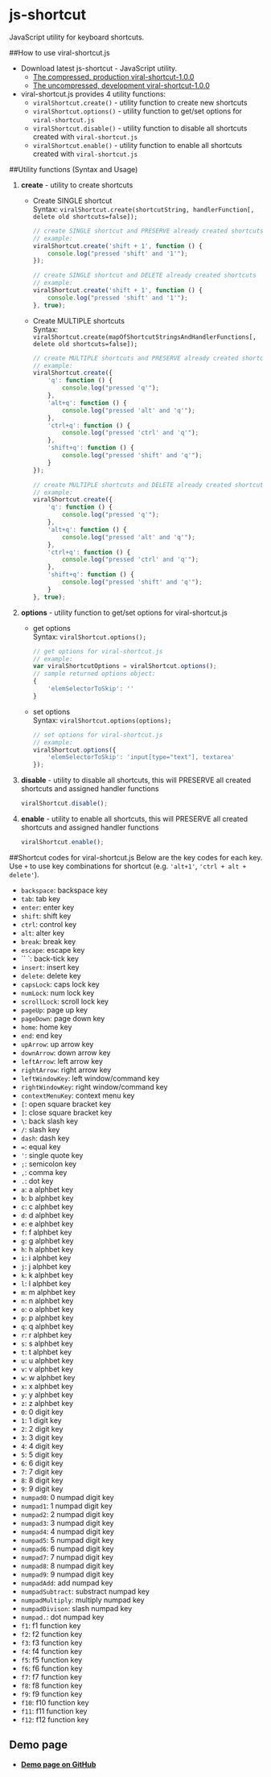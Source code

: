 # js-shortcut
JavaScript utility for keyboard shortcuts.

##How to use viral-shortcut.js
* Download latest js-shortcut - JavaScript utility.
  * [The compressed, production viral-shortcut-1.0.0](https://cdn.rawgit.com/virallalakia/js-shortcut/master/dist/js/viral-shortcut-1.0.0.min.js)
  * [The uncompressed, development viral-shortcut-1.0.0](https://cdn.rawgit.com/virallalakia/js-shortcut/master/dist/js/viral-shortcut-1.0.0.js)
* viral-shortcut.js provides 4 utility functions:
  * `viralShortcut.create()` - utility function to create new shortcuts
  * `viralShortcut.options()` - utility function to get/set options for `viral-shortcut.js`
  * `viralShortcut.disable()` - utility function to disable all shortcuts created with `viral-shortcut.js`
  * `viralShortcut.enable()` - utility function to enable all shortcuts created with `viral-shortcut.js`


##Utility functions (Syntax and Usage)
1. **create** - utility to create shortcuts

	* Create SINGLE shortcut
	  <br>
	  Syntax: `viralShortcut.create(shortcutString, handlerFunction[, delete old shortcuts=false]);`
		```javascript
		// create SINGLE shortcut and PRESERVE already created shortcuts
		// example:
		viralShortcut.create('shift + 1', function () {
			console.log("pressed 'shift' and '1'");
		});

		// create SINGLE shortcut and DELETE already created shortcuts
		// example:
		viralShortcut.create('shift + 1', function () {
			console.log("pressed 'shift' and '1'");
		}, true);
		```

	* Create MULTIPLE shortcuts
	  <br>
	  Syntax: `viralShortcut.create(mapOfShortcutStringsAndHandlerFunctions[, delete old shortcuts=false]);`
		```javascript
		// create MULTIPLE shortcuts and PRESERVE already created shortcuts
		// example:
		viralShortcut.create({
			'q': function () {
				console.log("pressed 'q'");
			},
			'alt+q': function () {
				console.log("pressed 'alt' and 'q'");
			},
			'ctrl+q': function () {
				console.log("pressed 'ctrl' and 'q'");
			},
			'shift+q': function () {
				console.log("pressed 'shift' and 'q'");
			}
		});

		// create MULTIPLE shortcuts and DELETE already created shortcuts
		// example:
		viralShortcut.create({
			'q': function () {
				console.log("pressed 'q'");
			},
			'alt+q': function () {
				console.log("pressed 'alt' and 'q'");
			},
			'ctrl+q': function () {
				console.log("pressed 'ctrl' and 'q'");
			},
			'shift+q': function () {
				console.log("pressed 'shift' and 'q'");
			}
		}, true);
		```

2. **options** - utility function to get/set options for viral-shortcut.js

	* get options
	  <br>
	  Syntax: `viralShortcut.options();`
		```javascript
		// get options for viral-shortcut.js
		// example:
		var viralShortcutOptions = viralShortcut.options();
		// sample returned options object:
		{
			'elemSelectorToSkip': ''
		}
		```

	* set options
	  <br>
	  Syntax: `viralShortcut.options(options);`
		```javascript
		// set options for viral-shortcut.js
		// example:
		viralShortcut.options({
			'elemSelectorToSkip': 'input[type="text"], textarea'
		});
		```

3. **disable** - utility to disable all shortcuts, this will PRESERVE all created shortcuts and assigned handler functions
	```javascript
	viralShortcut.disable();
	```

4. **enable** - utility to enable all shortcuts, this will PRESERVE all created shortcuts and assigned handler functions
	```javascript
	viralShortcut.enable();
	```

##Shortcut codes for viral-shortcut.js
Below are the key codes for each key. Use `+` to use key combinations for shortcut (e.g. `'alt+1'`, `'ctrl + alt + delete'`).
* `backspace`: backspace key
* `tab`: tab key
* `enter`: enter key
* `shift`: shift key
* `ctrl`: control key
* `alt`: alter key
* `break`: break key
* `escape`: escape key
* `` `: back-tick key
* `insert`: insert key
* `delete`: delete key
* `capsLock`: caps lock key
* `numLock`: num lock key
* `scrollLock`: scroll lock key
* `pageUp`: page up key
* `pageDown`: page down key
* `home`: home key
* `end`: end key
* `upArrow`: up arrow key
* `downArrow`: down arrow key
* `leftArrow`: left arrow key
* `rightArrow`: right arrow key
* `leftWindowKey`: left window/command key
* `rightWindowKey`: right window/command key
* `contextMenuKey`: context menu key
* `[`: open square bracket key
* `]`: close square bracket key
* `\`: back slash key
* `/`: slash key
* `dash`: dash key
* `=`: equal key
* `'`: single quote key
* `;`: semicolon key
* `,`: comma key
* `.`: dot key
* `a`: a alphbet key
* `b`: b alphbet key
* `c`: c alphbet key
* `d`: d alphbet key
* `e`: e alphbet key
* `f`: f alphbet key
* `g`: g alphbet key
* `h`: h alphbet key
* `i`: i alphbet key
* `j`: j alphbet key
* `k`: k alphbet key
* `l`: l alphbet key
* `m`: m alphbet key
* `n`: n alphbet key
* `o`: o alphbet key
* `p`: p alphbet key
* `q`: q alphbet key
* `r`: r alphbet key
* `s`: s alphbet key
* `t`: t alphbet key
* `u`: u alphbet key
* `v`: v alphbet key
* `w`: w alphbet key
* `x`: x alphbet key
* `y`: y alphbet key
* `z`: z alphbet key
* `0`: 0 digit key
* `1`: 1 digit key
* `2`: 2 digit key
* `3`: 3 digit key
* `4`: 4 digit key
* `5`: 5 digit key
* `6`: 6 digit key
* `7`: 7 digit key
* `8`: 8 digit key
* `9`: 9 digit key
* `numpad0`: 0 numpad digit key
* `numpad1`: 1 numpad digit key
* `numpad2`: 2 numpad digit key
* `numpad3`: 3 numpad digit key
* `numpad4`: 4 numpad digit key
* `numpad5`: 5 numpad digit key
* `numpad6`: 6 numpad digit key
* `numpad7`: 7 numpad digit key
* `numpad8`: 8 numpad digit key
* `numpad9`: 9 numpad digit key
* `numpadAdd`: add numpad key
* `numpadSubtract`: substract numpad key
* `numpadMultiply`: multiply numpad key
* `numpadDivison`: slash numpad key
* `numpad.`: dot numpad key
* `f1`: f1 function key
* `f2`: f2 function key
* `f3`: f3 function key
* `f4`: f4 function key
* `f5`: f5 function key
* `f6`: f6 function key
* `f7`: f7 function key
* `f8`: f8 function key
* `f9`: f9 function key
* `f10`: f10 function key
* `f11`: f11 function key
* `f12`: f12 function key


## Demo page
* **[Demo page on GitHub](https://virallalakia.github.io/js-shortcut/)**
